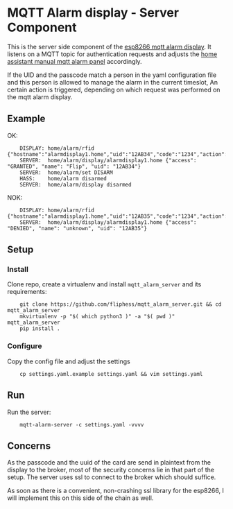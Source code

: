 # MQTT Alarm display - Server Component

This is the server side component of the [esp8266 mqtt alarm display](https://github.com/fliphess/esp8266_alarm_display).
It listens on a MQTT topic for authentication requests and adjusts the [home assistant manual mqtt alarm panel](https://www.home-assistant.io/components/alarm_control_panel.manual_mqtt/) accordingly.

If the UID and the passcode match a person in the yaml configuration file and this person is allowed to manage the alarm in the current timeslot,
An certain action is triggered, depending on which request was performed on the mqtt alarm display.


## Example

OK:

```
    DISPLAY: home/alarm/rfid {"hostname":"alarmdisplay1.home","uid":"12AB34","code":"1234","action":1}
    SERVER:  home/alarm/display/alarmdisplay1.home {"access": "GRANTED", "name": "Flip", "uid": "12AB34"}
    SERVER:  home/alarm/set DISARM
    HASS:    home/alarm disarmed
    SERVER:  home/alarm/display disarmed
```

NOK:

```
    DISPLAY: home/alarm/rfid {"hostname":"alarmdisplay1.home","uid":"12AB35","code":"1234","action":1}
    SERVER:  home/alarm/display/alarmdisplay1.home {"access": "DENIED", "name": "unknown", "uid": "12AB35"}
```


## Setup

### Install

Clone repo, create a virtualenv and install `mqtt_alarm_server` and its requirements:

```
    git clone https://github.com/fliphess/mqtt_alarm_server.git && cd mqtt_alarm_server
    mkvirtualenv -p "$( which python3 )" -a "$( pwd )" mqtt_alarm_server
    pip install .
```

### Configure

Copy the config file and adjust the settings

```
    cp settings.yaml.example settings.yaml && vim settings.yaml
```

## Run

Run the server:

```
    mqtt-alarm-server -c settings.yaml -vvvv
```

## Concerns

As the passcode and the uuid of the card are send in plaintext from the display to the broker, most of the security concerns lie in that part of the setup. The server uses ssl to connect to the broker which should suffice. 

As soon as there is a convenient, non-crashing ssl library for the esp8266, I will implement this on this side of the chain as well.

